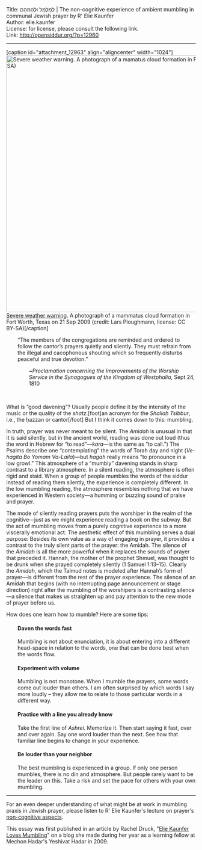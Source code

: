 <html>
<head></head>
<body>
Title: לְמַלְמֵל וּלְהַמהֵם | The non-cognitive experience of ambient mumbling in communal Jewish prayer by R' Elie Kaunfer<br />
Author: elie.kaunfer<br />
License: for license, please consult the following link.<br />
Link: <a href="http://opensiddur.org/?p=12960">http://opensiddur.org/?p=12960</a>
<p />
<hr />

[caption id="attachment_12963" align="aligncenter" width="1024"]<a href="https://opensiddur.org/wp-content/uploads/2016/03/Lars-Ploughmann-Severe-weather-warning-CC-BY-SA.jpg" rel="attachment wp-att-12963"><img class="size-full wp-image-12963" src="https://opensiddur.org/wp-content/uploads/2016/03/Lars-Ploughmann-Severe-weather-warning-CC-BY-SA.jpg" alt="Severe weather warning. A photograph of a mamatus cloud formation in Fort Worth, Texas on 21 Sep 2009 (credit: Lars Ploughmann, license: CC BY-SA)" width="1024" height="683" /></a> <a href="https://www.flickr.com/photos/criminalintent/3943689178">Severe weather warning</a>. A photograph of a mammatus cloud formation in Fort Worth, Texas on 21 Sep 2009 (credit: Lars Ploughmann, license: CC BY-SA)[/caption]

<div class="english">
<p style="padding-left: 30px;">“The members of the congregations are reminded and ordered to follow the cantor’s prayers quietly and silently. They must refrain from the illegal and cacophonous shouting which so frequently disturbs peaceful and true devotion.”</p>
<p style="padding-left: 60px;">~<em>Proclamation concerning the Improvements of the Worship Service in the Synagogues of the Kingdom of Westphalia</em>, Sept 24, 1810</p>
&nbsp;

What is “good davening”? Usually people define it by the intensity of the music or the quality of the <em>shatz</em>.[foot]an acronym for the <em>Shaliaḥ Tsibbur</em>, i.e., the ḥazzan or cantor[/foot] But I think it comes down to this: mumbling.

In truth, prayer was never meant to be silent. The <em>Amidah</em> is unusual in that it is said silently, but in the ancient world, reading was done out loud (thus the word in Hebrew for “to read”—<em>kara</em>—is the same as “to call.”) The Psalms describe one “contemplating” the words of Torah day and night (<em>Ve-hagita Bo Yomam Va-Laila</em>)—but <em>hagah</em> really means “to pronounce in a low growl.” This atmosphere of a “mumbly” davening stands in sharp contrast to a library atmosphere. In a silent reading, the atmosphere is often rigid and staid. When a group of people mumbles the words of the siddur instead of reading them silently, the experience is completely different. In the low mumbling reading, the atmosphere resembles nothing that we have experienced in Western society—a humming or buzzing sound of praise and prayer.

The mode of silently reading prayers puts the worshiper in the realm of the cognitive—just as we might experience reading a book on the subway. But the act of mumbling moves from a purely cognitive experience to a more viscerally emotional act. The aesthetic effect of this mumbling serves a dual purpose: Besides its own value as a way of engaging in prayer, it provides a contrast to the truly silent parts of the prayer: the Amidah. The silence of the <em>Amidah</em> is all the more powerful when it replaces the sounds of prayer that preceded it. Ḥannah, the mother of the prophet Shmuel, was thought to be drunk when she prayed completely silently (1 Samuel 1:13–15). Clearly the <em>Amidah</em>, which the Talmud notes is modeled after Hannah’s form of prayer—is different from the rest of the prayer experience. The silence of an Amidah that begins (with no interrupting page announcement or stage direction) right after the mumbling of the worshipers is a contrasting silence—a silence that makes us straighten up and pay attention to the new mode of prayer before us.

How does one learn how to mumble? Here are some tips:
<h4 style="padding-left: 30px;">Daven the words fast</h4>
<p style="padding-left: 30px;">Mumbling is not about enunciation, it is about entering into a different head-space in relation to the words, one that can be done best when the words flow.</p>

<h4 style="padding-left: 30px;">Experiment with volume</h4>
<p style="padding-left: 30px;">Mumbling is not monotone. When I mumble the prayers, some words come out louder than others. I am often surprised by which words I say more loudly – they allow me to relate to those particular words in a different way.</p>

<h4 style="padding-left: 30px;">Practice with a line you already know</h4>
<p style="padding-left: 30px;">Take the first line of <em>Ashrei</em>. Memorize it. Then start saying it fast, over and over again. Say one word louder than the next. See how that familiar line begins to change in your experience.</p>

<h4 style="padding-left: 30px;">Be louder than your neighbor</h4>
<p style="padding-left: 30px;">The best mumbling is experienced in a group. If only one person mumbles, there is no din and atmosphere. But people rarely want to be the leader on this. Take a risk and set the pace for others with your own mumbling.</p>
</div>

<hr />

For an even deeper understanding of what might be at work in mumbling praxis in Jewish prayer, please listen to R' Elie Kaunfer's lecture on prayer's <a href="http://www.mechonhadar.org/torah-resource/non-cognitive-aspects-prayer">non-cognitive aspects</a>.

This essay was first published in an article by Rachel Druck, "<a href="http://yeshivathadar.blogspot.com/2009/11/rabbi-elie-kaunfer-loves-mumbling.html">Elie Kaunfer Loves Mumbling</a>" on a blog she made during her year as a learning fellow at Mechon Hadar's Yeshivat Hadar in 2009.
</body>
</html>
